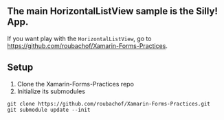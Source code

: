 ## The main HorizontalListView sample is the Silly! App.

If you want play with the `HorizontalListView`, go to https://github.com/roubachof/Xamarin-Forms-Practices.

## Setup

1. Clone the Xamarin-Forms-Practices repo
2. Initialize its submodules

```
git clone https://github.com/roubachof/Xamarin-Forms-Practices.git
git submodule update --init
```